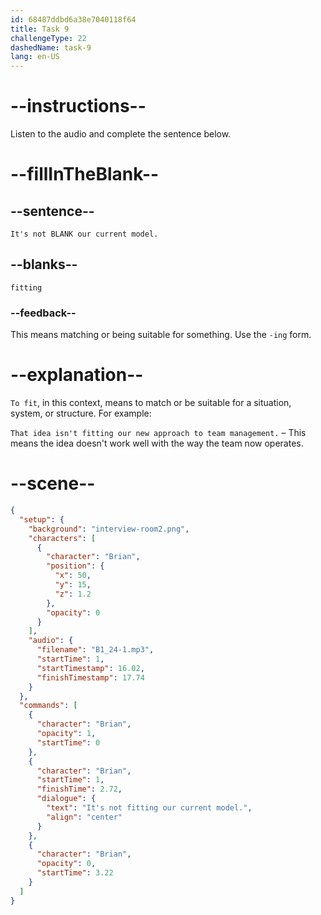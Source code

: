 ```yaml
---
id: 68487ddbd6a38e7040118f64
title: Task 9
challengeType: 22
dashedName: task-9
lang: en-US
---
```


<!-- (Audio) Brian: It's not fitting our current model. -->

# --instructions--

Listen to the audio and complete the sentence below.

# --fillInTheBlank--

## --sentence--

`It's not BLANK our current model.`

## --blanks--

`fitting`

### --feedback--

This means matching or being suitable for something. Use the `-ing` form.

# --explanation--

`To fit`, in this context, means to match or be suitable for a situation, system, or structure. For example:

`That idea isn't fitting our new approach to team management.` – This means the idea doesn't work well with the way the team now operates.

# --scene--

```json
{
  "setup": {
    "background": "interview-room2.png",
    "characters": [
      {
        "character": "Brian",
        "position": {
          "x": 50,
          "y": 15,
          "z": 1.2
        },
        "opacity": 0
      }
    ],
    "audio": {
      "filename": "B1_24-1.mp3",
      "startTime": 1,
      "startTimestamp": 16.02,
      "finishTimestamp": 17.74
    }
  },
  "commands": [
    {
      "character": "Brian",
      "opacity": 1,
      "startTime": 0
    },
    {
      "character": "Brian",
      "startTime": 1,
      "finishTime": 2.72,
      "dialogue": {
        "text": "It's not fitting our current model.",
        "align": "center"
      }
    },
    {
      "character": "Brian",
      "opacity": 0,
      "startTime": 3.22
    }
  ]
}
```
